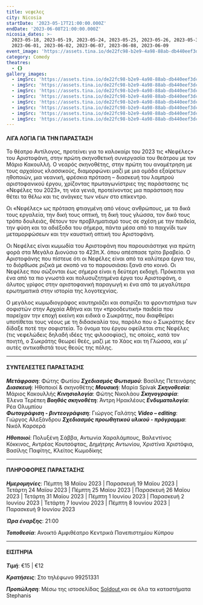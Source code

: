 ```yaml
---
title: νεφελες
city: Nicosia
startDate: '2023-05-17T21:00:00.000Z'
endDate: '2023-06-08T21:00:00.000Z'
nicosia_dates: >-
  2023-05-18, 2023-05-19, 2023-05-24, 2023-05-25, 2023-05-26, 2023-05-31,
  2023-06-01, 2023-06-02, 2023-06-07, 2023-06-08, 2023-06-09
event_image: 'https://assets.tina.io/de22fc98-b2e9-4a98-88ab-db440eef3dc1/Nefeles.jpg'
category: Comedy
theatres:
  - {}
gallery_images:
  - imgSrc: 'https://assets.tina.io/de22fc98-b2e9-4a98-88ab-db440eef3dc1/Nefeles_8.JPG'
  - imgSrc: 'https://assets.tina.io/de22fc98-b2e9-4a98-88ab-db440eef3dc1/Nefeles_7.JPG'
  - imgSrc: 'https://assets.tina.io/de22fc98-b2e9-4a98-88ab-db440eef3dc1/Nefeles_2.jpg'
  - imgSrc: 'https://assets.tina.io/de22fc98-b2e9-4a98-88ab-db440eef3dc1/Nefeles_3.jpg'
  - imgSrc: 'https://assets.tina.io/de22fc98-b2e9-4a98-88ab-db440eef3dc1/Nefeles_4.jpg'
  - imgSrc: 'https://assets.tina.io/de22fc98-b2e9-4a98-88ab-db440eef3dc1/Nefeles_5.jpg'
  - imgSrc: 'https://assets.tina.io/de22fc98-b2e9-4a98-88ab-db440eef3dc1/Nefeles_6.jpg'
  - imgSrc: 'https://assets.tina.io/de22fc98-b2e9-4a98-88ab-db440eef3dc1/Nefeles_1.jpg'
---
```


#### ΛΙΓΑ  ΛΟΓΙΑ ΓΙΑ ΤΗΝ ΠΑΡΑΣΤΑΣΗ

Το θέατρο Αντίλογος, προτείνει για το καλοκαίρι του 2023 τις «Νεφέλες» του Αριστοφάνη, στην πρώτη σκηνοθετική συνεργασία του θεάτρου με τον Μάριο Κακουλλή. Ο νεαρός σκηνοθέτης, στην πρώτη του αναμέτρηση με τους αρχαίους κλασσικούς, διαμορφώνει μαζί με μια ομάδα εξαίρετων ηθοποιών, μια νεανική, φρέσκια πρόταση – διασκευή του λαμπρού αριστοφανικού έργου, χρίζοντας πρωταγωνίστριες της παράστασης τις «Νεφέλες του 2023», τη νέα γενιά, προτείνοντας μια παράσταση που θέτει τα θέλω και τις ανάγκες των νέων στο επίκεντρο.

Οι «Νεφέλες» ως πρόταση φτιαγμένη από νέους ανθρώπους, με τα δικά τους εργαλεία, την δική τους οπτική, τη δική τους γλώσσα, τον δικό τους τρόπο δουλειάς, θέτουν τον προβληματισμό τους σε σχέση με την παιδεία, την φύση και τα αδιέξοδα του σήμερα, πάντα μέσα από το παιχνίδι των μεταμορφώσεων και την καυστική οπτική του Αριστοφάνη.

Οι Νεφέλες είναι κωμωδία του Αριστοφάνη που παρουσιάστηκε για πρώτη φορά στα Μεγάλα Διονύσια το 423π.Χ. όπου απέσπασε τρίτο βραβείο. Ο Αριστοφάνης που πίστευε ότι οι Νεφέλες είναι από τα καλύτερα έργα
του, το διόρθωσε ριζικά με σκοπό να το παρουσιάσει ξανά στο κοινό. Οι Νεφέλες που σώζονται έως
σήμερα είναι η δεύτερη εκδοχή. Πρόκειται για ένα από τα πιο γνωστά και πολυσυζητημένα έργα του
Αριστοφάνη, ο άλυτος γρίφος στην αριστοφανική παραγωγή κι ένα από τα μεγαλύτερα ερωτηματικά στην ιστορία
της λογοτεχνίας.

Ο μεγάλος κωμωδιογράφος καυτηριάζει και σατιρίζει τα φροντιστήρια των σοφιστών στην Αρχαία Αθήνα και την «προοδευτική» παιδεία που παρείχαν την εποχή εκείνη και ειδικά ο Σωκράτης, που διαφθείρει υποτίθεται τους νέους με τη διδασκαλία του, παρόλο που ο Σωκράτης δεν δίδαξε ποτέ την σοφιστεία. Το όνομα του έργου οφείλεται στις Νεφέλες (τις νεφελώδεις δηλαδή ιδέες της φιλοσοφίας), τις οποίες, κατά τον ποιητή, ο Σωκράτης θεωρεί θεές, μαζί με το Χάος και τη Γλώσσα, και μ' αυτές αντικαθιστά τους θεούς της πόλης.

***

#### ΣΥΝΤΕΛΕΣΤΕΣ ΠΑΡΑΣΤΑΣΗΣ

***Μετάφραση***: Φώτης Φωτίου
***Σχεδιασμός Φωτισμού***: Βασίλης Πετεινάρης
***Διασκευή***: Ηθοποιοί & σκηνοθέτης
***Μουσική***: Μαρία Spivak
***Σκηνοθεσία***: Μάριος Κακουλλής
***Κινησιολογία***: Φώτης Νικολάου
***Σκηνογραφία***: Έλενα Τερέπεη
***Βοηθός σκηνοθέτη***: Άντρη Ηρακλέους
***Ενδυματολογία***: Ρέα Ολυμπίου\
***Φωτογράφιση - βιντεογράφιση***: Γιώργος Γαλάτης
***Video – editing***: Γιώργος Αλεξάνδρου
***Σχεδιασμός προωθητικού υλικού - πρόγραμμα***: Νικόλ Καρσερά

***Ηθοποιοί***: Πολυξένη Σάββα, Αντωνία Χαραλάμπους, Βαλεντίνος Κόκκινος, Αντρέας Κουτσόφτας, Δημήτρης Αντωνίου, Χριστίνα Χριστόφια, Βασίλης Παφίτης, Κλείτος Κωμοδίκης

***

#### ΠΛΗΡΟΦΟΡΙΕΣ ΠΑΡΑΣΤΑΣΗΣ

***Ημερομηνίες***: Πέμπτη 18 Μαϊου 2023 | Παρασκευή 19 Μαϊου 2023 | Τετάρτη 24 Μαϊου 2023 | Πέμπτη 25 Μαϊου 2023 | Παρασκευή 26 Μαϊου 2023 | Τετάρτη 31 Μαϊου 2023 | Πέμπτη 1 Ιουνίου 2023 | Παρασκευή 2 Ιουνίου 2023 | Τετάρτη 7 Ιουνίου 2023 | Πέμπτη 8 Ιουνίου 2023 | Παρασκευή 9 Ιουνίου 2023

***Ώρα έναρξης***: 21:00

***Τοποθεσία***: Ανοικτό Αμφιθέατρο Κεντρικά Πανεπιστημίου Κύπρου

***

#### ΕΙΣΙΤΗΡΙΑ

***Τιμή***: €15 | €12

***Κρατήσεις***: Στο τηλέφωνο 99251331

***Προπώληση***: Μέσω της ιστοσελίδας [Soldout ](https://www.soldoutticketbox.com/the-clouds-by-aristophanes-theatro-antilogos-2023/?lang=el)και σε όλα τα καταστήματα Stephanis
